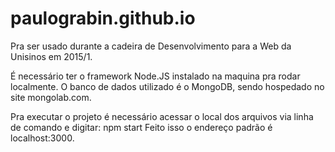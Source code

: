 # paulograbin.github.io
Pra ser usado durante a cadeira de Desenvolvimento para a Web da Unisinos em 2015/1.

É necessário ter o framework Node.JS instalado na maquina pra rodar localmente.
O banco de dados utilizado é o MongoDB, sendo hospedado no site mongolab.com.

Pra executar o projeto é necessário acessar o local dos arquivos via linha de comando e digitar: npm start
Feito isso o endereço padrão é localhost:3000.
